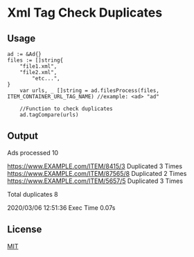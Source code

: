 # Xml Tag Check Duplicates

## Usage

```golang
ad := &Ad{}
files := []string{
	"file1.xml",
	"file2.xml",
    	"etc...",
}
	var urls, _ []string = ad.filesProcess(files, ITEM_CONTAINER_URL_TAG_NAME) //example: <ad> "ad"

	//Function to check duplicates
	ad.tagCompare(urls)
```

## Output

Ads processed 10 

https://www.EXAMPLE.com/ITEM/8415/3 Duplicated 3 Times<br/>
https://www.EXAMPLE.com/ITEM/87565/8 Duplicated 2 Times<br/>
https://www.EXAMPLE.com/ITEM/5657/5 Duplicated 3 Times<br/>

Total duplicates 8

2020/03/06 12:51:36 Exec Time 0.07s

## License
[MIT](https://choosealicense.com/licenses/mit/)
